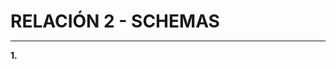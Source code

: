 <style>
  h1{
    tex-align: center;
    font-weight: bold;
    border: none;
    margin-bottom: 0px;
  }

  p{
    text-align: justify;
  }
</style>

<h1>RELACIÓN 2 - SCHEMAS</h1>

<hr>

<p><b>1. </b></p>